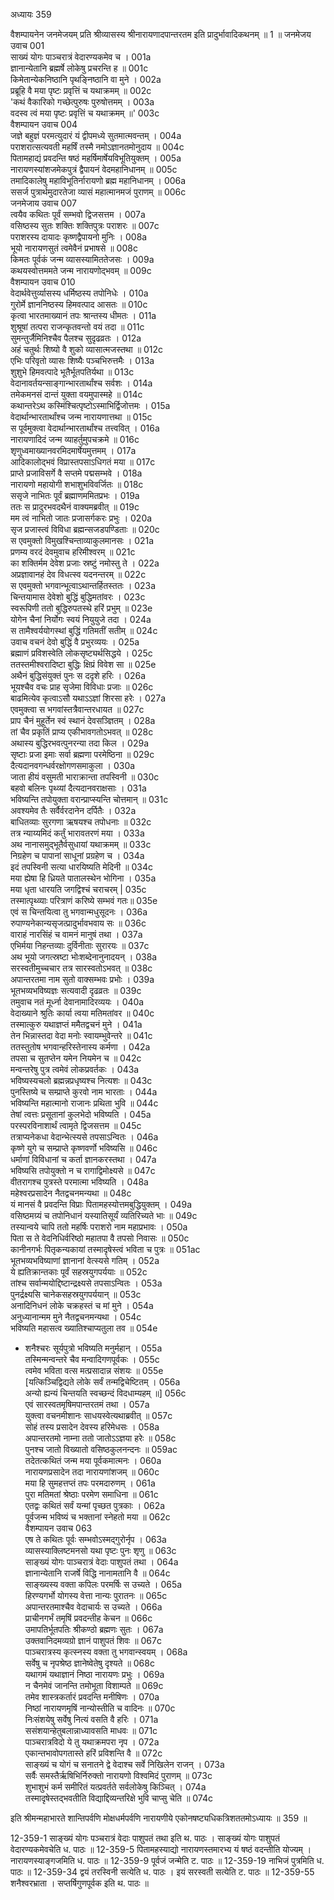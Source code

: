 अध्यायः 359

वैशम्पायनेन जनमेजयम् प्रति श्रीव्यासस्य श्रीनारायणादपान्तरतम इति प्रादुर्भावादिकथनम् ॥ 1 ॥
जनमेजय उवाच 	001  
साख्यं योगः पाञ्चरात्रं वेदारण्यकमेव च ।	001a  
ज्ञानान्येतानि ब्रह्मर्षे लोकेषु प्रचरन्ति ह ॥	001c  
किमेतान्येकनिष्ठानि पृथङ्निष्ठानि वा मुने ।	002a  
प्रब्रूहि वै मया पृष्टः प्रवृत्तिं च यथाक्रमम् ॥	002c  
\'कथं वैकारिको गच्छेत्पुरुषः पुरुषोत्तमम् ।	003a  
वदस्व त्वं मया पृष्टः प्रवृत्तिं च यथाक्रमम् ॥\'	003c  
वैशम्पायन उवाच 	004  
जज्ञे बहुज्ञं परमत्युदारं यं द्वीपमध्ये सुतमात्मवन्तम् ।	004a  
पराशरात्सत्यवती महर्षिं तस्मै नमोऽज्ञानतमोनुदाय ॥	004c  
पितामहाद्यं प्रवदन्ति षष्ठं महर्षिमार्षेयविभूतियुक्तम् ।	005a  
नारायणस्यांशजमेकपुत्रं द्वैपायनं वेदमहानिधानम् ॥	005c  
तमादिकालेषु महाविभूतिर्नारायणो ब्रह्म महानिधानम् ।	006a  
ससर्ज पुत्रार्थमुदारतेजा व्यासं महात्मानमजं पुराणम् ॥	006c  
जनमेजाय उवाच 	007  
त्वयैव कथितः पूर्वं सम्भवो द्विजसत्तम ।	007a  
वसिष्ठस्य सुतः शक्तिः शक्तिपुत्रः पराशरः ॥	007c  
पराशरस्य दायादः कृष्णद्वैपायनो मुनिः ।	008a  
भूयो नारायणसुतं त्वमेवैनं प्रभाषसे ॥	008c  
किमतः पूर्वकं जन्म व्यासस्यामिततेजसः ।	009a  
कथयस्वोत्तममते जन्म नारायणोद्भवम् ॥	009c  
वैशम्पायन उवाच 	010  
वेदार्थवेत्तुर्व्यासस्य धर्मिष्ठस्य तपोनिधेः ।	010a  
गुरोर्मे ज्ञाननिष्ठस्य हिमवत्पाद आसतः ॥	010c  
कृत्वा भारतमाख्यानं तपः श्रान्तस्य धीमतः ।	011a  
शुश्रूषां तत्परा राजन्कृतवन्तो वयं तदा ॥	011c  
सुमन्तुर्जैमिनिश्चैव पैलश्च सुदृढव्रतः ।	012a  
अहं चतुर्थः शिष्यो वै शुको व्यासात्मजस्तथा ॥	012c  
एभिः परिवृतो व्यासः शिष्यैः पञ्चभिरुत्तमैः ।	013a  
शुशुभे हिमवत्पादे भूतैर्भूतपतिर्यथा ॥	013c  
वेदानावर्तयन्साङ्गान्भारतार्थांश्च सर्वशः ।	014a  
तमेकमनसं दान्तं युक्ता वयमुपास्महे ॥	014c  
कथान्तरेऽथ कस्मिंश्चित्पृष्टोऽस्माभिर्द्विजोत्तमः ।	015a  
वेदार्थान्भारतार्थांश्च जन्म नारायणात्तथा ॥	015c  
स पूर्वमुक्त्वा वेदार्थान्भारतार्थांश्च तत्त्ववित् ।	016a  
नारायणादिदं जन्म व्याहर्तुमुपचक्रमे ॥	016c  
शृणुध्वमाख्यानवरमिदमार्षेयमुत्तमम् ।	017a  
आदिकालोद्भवं विप्रास्तपसाऽधिगतं मया ॥	017c  
प्राप्ते प्रजाविसर्गे वै सप्तमे पद्मसम्भवे ।	018a  
नारायणो महायोगी शभाशुभविवर्जितः ॥	018c  
ससृजे नाभितः पूर्वं ब्रह्माणममितप्रभः ।	019a  
ततः स प्रादुरभवदथैनं वाक्यमब्रवीत् ॥	019c  
मम त्वं नाभितो जातः प्रजासर्गकरः प्रभुः ।	020a  
सृज प्रजास्त्वं विविधा ब्रह्मन्सजडपण्डिताः ॥	020c  
स एवमुक्तो विमुखश्चिन्ताव्याकुलमानसः ।	021a  
प्रणम्य वरदं देवमुवाच हरिमीश्वरम् ॥	021c  
का शक्तिर्मम देवेश प्रजाः स्रष्टुं नमोस्तु ते ।	022a  
अप्रज्ञावानहं देव विधत्स्व यदनन्तरम् ॥	022c  
स एवमुक्तो भगवान्भूत्वाऽथान्तर्हितस्ततः ।	023a  
चिन्तयामास देवेशो बुद्धिं बुद्धिमतांवरः ।	023c  
स्वरूपिणी ततो बुद्धिरुपतस्थे हरिं प्रभुम् ॥	023e  
योगेन चैनां निर्योगः स्वयं नियुयुजे तदा ।	024a  
स तामैश्वर्ययोगस्थां बुद्धिं गतिमतीं सतीम् ॥	024c  
उवाच वचनं देवो बुद्धिं वै प्रभुरव्ययः ।	025a  
ब्रह्माणं प्रविशस्वेति लोकसृष्ट्यर्थसिद्धये ।	025c  
ततस्तमीश्वरादिष्टा बुद्धिः क्षिप्रं विवेश सा ॥	025e  
अथैनं बुद्धिसंयुक्तं पुनः स ददृशे हरिः ।	026a  
भूयश्चैव वचः प्राह सृजेमा विविधाः प्रजाः ॥	026c  
बाढमित्येव कृत्वाऽसौ यथाऽऽज्ञां शिरसा हरेः ।	027a  
एवमुक्त्वा स भगवांस्तत्रैवान्तरधायत ॥	027c  
प्राप चैनं मुहूर्तेन स्वं स्थानं देवसञ्ज्ञितम् ।	028a  
तां चैव प्रकृतिं प्राप्य एकीभावगतोऽभवत् ॥	028c  
अथास्य बुद्धिरभवत्पुनरन्या तदा किल ।	029a  
सृष्टाः प्रजा इमाः सर्वा ब्रह्मणा परमेष्ठिना ॥	029c  
दैत्यदानवगन्धर्वरक्षोगणसमाकुला ।	030a  
जाता हीयं वसुमती भाराक्रान्ता तपस्विनी ॥	030c  
बहवो बलिनः पृथ्व्यां दैत्यदानवराक्षसाः ।	031a  
भविष्यन्ति तपोयुक्ता वरान्प्राप्स्यन्ति चोत्तमान् ॥	031c  
अवश्यमेव तैः सर्वैर्वरदानेन दर्पितैः ।	032a  
बाधितव्याः सुरगणा ऋषयश्च तपोधनाः ॥	032c  
तत्र न्याय्यमिदं कर्तुं भारावतरणं मया ।	033a  
अथ नानासमुद्भूतैर्वसुधायां यथाक्रमम् ॥	033c  
निग्रहेण च पापानां साधूनां प्रग्रहेण च ।	034a  
इदं तपस्विनी सत्या धारयिष्यति मेदिनी ॥	034c  
मया ह्येषा हि ध्रियते पातालस्थेन भोगिना ।	035a  
मया धृता धारयति जगद्विश्चं चराचरम् |	035c  
तस्मात्पृथ्व्याः परित्राणं करिष्ये सम्भवं गतः॥	035e  
एवं स चिन्तयित्वा तु भगवान्मधुसूदनः ।	036a  
रुपाण्यनेकान्यसृजत्प्रादुर्भावभवाय सः ॥	036c  
वाराहं नारसिंहं च वामनं मानुषं तथा ।	037a  
एभिर्मया निहन्तव्याः दुर्विनीताः सुरारयः ॥	037c  
अथ भूयो जगत्स्रष्टा भोःशब्देनानुनादयन् ।	038a  
सरस्वतीमुच्चचार तत्र सारस्वतोऽभवत् ॥	038c  
अपान्तरतमा नाम सुतो वाक्सम्भवः प्रभोः ।	039a  
भूतभव्यभविष्यज्ञः सत्यवादी दृढव्रतः ॥	039c  
तमुवाच नतं मूर्ध्ना देवानामादिरव्ययः ।	040a  
वेदाख्याने श्रुतिः कार्या त्वया मतिमतांवर ॥	040c  
तस्मात्कुरु यथाज्ञप्तं ममैतद्वचनं मुने ।	041a  
तेन भिन्नास्तदा वेदा मनोः स्वायम्भुवेन्तरे ॥	041c  
ततस्तुतोष भगवान्हरिस्तेनास्य कर्मणा ।	042a  
तपसा च सुतप्तेन यमेन नियमेन च ॥	042c  
मन्वन्तरेषु पुत्र त्वमेवं लोकप्रवर्तकः ।	043a  
भविष्यस्यचलो ब्रह्मन्नप्रधृष्यश्च नित्यशः ॥	043c  
पुनस्तिष्ये च सम्प्राप्ते कुरवो नाम भारताः ।	044a  
भविष्यन्ति महात्मानो राजानः प्रथिता भुवि ॥	044c  
तेषां त्वत्तः प्रसूतानां कुलभेदो भविष्यति ।	045a  
परस्परविनाशार्थं त्वामृते द्विजसत्तम ॥	045c  
तत्राप्यनेकधा वेदान्भेत्स्यसे तपसाऽन्वितः ।	046a  
कृष्णे युगे च सम्प्राप्ते कृष्णवर्णो भविष्यसि ॥	046c  
धर्माणां विविधानां च कर्ता ज्ञानकरस्तथा ।	047a  
भविष्यसि तपोयुक्तो न च रागाद्विमोक्ष्यसे ॥	047c  
वीतरागश्च पुत्रस्ते परमात्मा भविष्यति ।	048a  
महेश्वरप्रसादेन नैतद्वचनमन्यथा ॥	048c  
यं मानसं वै प्रवदन्ति विप्राः पितामहस्योत्तमबुद्धियुक्तम् ।	049a  
वसिष्ठमग्र्यं च तपोनिधानं यस्यातिसूर्यं व्यतिरिच्यते भाः ॥	049c  
तस्यान्वये चापि ततो महर्षिः पराशरो नाम महाप्रभावः ।	050a  
पिता स ते वेदनिधिर्वरिष्ठो महातपा वै तपसो निवासः ॥	050c  
कानीनगर्भः पितृकन्यकायां तस्मादृषेस्त्वं भविता च पुत्रः ॥	051ac  
भूतभव्यभविष्याणां ज्ञानानां वेत्स्यसे गतिम् ।	052a  
ये ह्यतिक्रान्तकाः पूर्वं सहस्रयुगपर्ययाः ॥	052c  
तांश्च सर्वान्मयोद्दिष्टान्द्रक्ष्यसे तपसाऽन्वितः ।	053a  
पुनर्द्रक्ष्यसि चानेकसहस्रयुगपर्ययान् ॥	053c  
अनादिनिधनं लोके चक्रहस्तं च मां मुने ।	054a  
अनुध्यानान्मम मुने नैतद्वचनमन्यथा ।	054c  
भविष्यति महासत्व ख्यातिश्चाप्यतुला तव ॥	054e  
* शनैश्चरः सूर्यपुत्रो भविष्यति मनुर्महान् ।	055a  
तस्मिन्मन्वन्तरे चैव मन्वादिगणपूर्वकः ।	055c  
त्वमेव भविता वत्स मत्प्रसादान्न संशयः ॥	055e  
[यत्किञ्चिद्विद्यते लोके सर्वं तन्मद्विचेष्टितम् ।	056a  
अन्यो ह्यन्यं चिन्तयति स्वच्छन्दं विदधाम्यहम् ॥]	056c  
एवं सारस्वतमृषिमपान्तरतमं तथा ।	057a  
युक्त्वा वचनमीशानः साधयस्वेत्यथाब्रवीत् ॥	057c  
सोहं तस्य प्रसादेन देवस्य हरिमेधसः ।	058a  
अपान्तरतमो नाम्ना ततो जातोऽऽज्ञया हरेः ॥	058c  
पुनश्च जातो विख्यातो वसिष्ठकुलनन्दनः ॥	059ac  
तदेतत्कथितं जन्म मया पूर्वकमात्मनः ।	060a  
नारायणप्रसादेन तदा नारायणांशजम् ॥	060c  
मया हि सुमहत्तप्तं तपः परमदारुणम् ।	061a  
पुरा मतिमतां श्रेष्ठाः परमेण समाधिना ॥	061c  
एतद्वः कथितं सर्वं यन्मां पृच्छत पुत्रकाः ।	062a  
पूर्वजन्म भविष्यं च भक्तानां स्नेहतो मया ॥	062c  
वैशम्पायन उवाच 	063  
एष ते कथितः पूर्वः सम्भवोऽस्मद्गुरोर्नृप ।	063a  
व्यासस्याक्लिष्टमनसो यथा पृष्टः पुनः शृणु ॥	063c  
साङ्ख्यं योगः पाञ्चरात्रं वेदाः पाशुपतं तथा ।	064a  
ज्ञानान्येतानि राजर्षे विद्धि नानामतानि वै ॥	064c  
साङ्ख्यस्य वक्ता कपिलः परमर्षिः स उच्यते ।	065a  
हिरण्यगर्भो योगस्य वेत्ता नान्यः पुरातनः ॥	065c  
अपान्तरतमाश्चैव वेदाचार्यः स उच्यते ।	066a  
प्राचीनगर्भं तमृषिं प्रवदन्तीह केचन ॥	066c  
उमापतिर्भूतपतिः श्रीकण्ठो ब्रह्मणः सुतः ।	067a  
उक्तवानिदमव्यग्रो ज्ञानं पाशुपतं शिवः ॥	067c  
पाञ्चरात्रस्य कृत्स्नस्य वक्ता तु भगवान्स्वयम् ।	068a  
सर्वेषु च नृपश्रेष्ठ ज्ञानेष्वेतेषु दृश्यते ॥	068c  
यथागमं यथाज्ञानं निष्ठा नारायणः प्रभुः ।	069a  
न चैनमेवं जानन्ति तमोभूता विशाम्पते ॥	069c  
तमेव शास्त्रकर्तारं प्रवदन्ति मनीषिणः ।	070a  
निष्ठां नारायणमृषिं नान्योस्तीति च वादिनः ॥	070c  
निःसंशयेषु सर्वेषु नित्यं वसति वै हरिः ।	071a  
ससंशयान्हेतुबलान्नाध्यावसति माधवः ॥	071c  
पाञ्चरात्रविदो ये तु यथाक्रमपरा नृप ।	072a  
एकान्तभावोपगतास्ते हरिं प्रविशन्ति वै ॥	072c  
साङ्ख्यं च योगं च सनातने द्वे वेदाश्च सर्वे निखिलेन राजन् ।	073a  
सर्वैः समस्तैर्ऋषिभिर्निरुक्तो नारायणो विश्वमिदं पुराणम् ॥	073c  
शुभाशुभं कर्म समीरितं यत्प्रवर्तते सर्वलोकेषु किञ्चित् ।	074a  
तस्मादृषेस्तद्भवतीति विद्याद्दिव्यन्तरिक्षे भुवि चाप्सु चेति ॥ 	074c  

इति श्रीमन्महाभारते शान्तिपर्वणि मोक्षधर्मपर्वणि नारायणीये एकोनषष्ट्यधिकत्रिशततमोऽध्यायः ॥ 359 ॥

12-359-1 साङ्ख्यं योगः पञ्चरात्रं वेदाः पाशुपतं तथा इति थ. पाठः । साङ्ख्यं योगः पाशुपतं वेदारण्यकमेवचेति ध. पाठः ॥ 12-359-5 पितामहस्याद्यो नारायणस्तमारभ्य यं षष्ठं वदन्तीति योज्यम् । नारायणस्याङ्गजमिति ध. पाठः ॥ 12-359-9 पूर्वजं जन्मेति ट. पाठः ॥ 12-359-19 नाभिजं पुत्रमिति ध. पाठः ॥ 12-359-34 द्वयं तरस्विनी सत्येति ध. पाठः । इयं सरस्वती सत्येति ट. पाठः ॥ 12-359-55 शनैश्वरभ्राता । सप्तर्षिगुणपूर्वक इति थ. पाठः ॥
